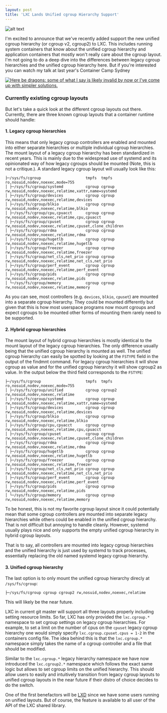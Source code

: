 ```yaml
---
layout: post
title: 'LXC Lands Unified cgroup Hierarchy Support'
---
```


![alt text](https://linuxcontainers.org/static/img/containers.png)

I'm excited to announce that we've recently added support the new unified
cgroup hierarchy (or cgroup v2, cgroup2) to LXC. This includes running system
containers that know about the unified cgroup hierarchy and application
containers that mostly won't really care about the cgroup layout. I'm not going
to do a deep dive into the differences between legacy cgroup hierarchies and
the unified cgroup hierarchy here. But if you're interested you can watch my
talk at last year's Container Camp Sydney

[![**Here be dragons**: some of what I say is likely invalid by now or I've come
up with simpler solutions.](http://img.youtube.com/vi/P6Xnm0IhiSo/0.jpg)](https://www.youtube.com/watch?v=P6Xnm0IhiSo)

### Currently existing cgroup layouts

But let's take a quick look at the different cgroup layouts out there.
Currently, there are three known cgroup layouts that a container runtime should
handle:

#### 1. Legacy cgroup hierarchies

This means that only legacy cgroup controllers are enabled and mounted into
either separate hierarchies or multiple individual cgroup hierarchies. The
mount layout of a legacy cgroup hierarchy has been standardized in recent
years. This is mainly due to the widespread use of systemd and its opinionated
way of how legacy cgroups should be mounted (Note, this is not a critique.).
A standard legacy cgroup layout will usually look like this:

```
├─/sys/fs/cgroup                    tmpfs  tmpfs  ro,nosuid,nodev,noexec,mode=755
│ ├─/sys/fs/cgroup/systemd          cgroup cgroup rw,nosuid,nodev,noexec,relatime,xattr,name=systemd
│ ├─/sys/fs/cgroup/devices          cgroup cgroup rw,nosuid,nodev,noexec,relatime,devices
│ ├─/sys/fs/cgroup/blkio            cgroup cgroup rw,nosuid,nodev,noexec,relatime,blkio
│ ├─/sys/fs/cgroup/cpu,cpuacct      cgroup cgroup rw,nosuid,nodev,noexec,relatime,cpu,cpuacct
│ ├─/sys/fs/cgroup/cpuset           cgroup cgroup rw,nosuid,nodev,noexec,relatime,cpuset,clone_children
│ ├─/sys/fs/cgroup/rdma             cgroup cgroup rw,nosuid,nodev,noexec,relatime,rdma
│ ├─/sys/fs/cgroup/hugetlb          cgroup cgroup rw,nosuid,nodev,noexec,relatime,hugetlb
│ ├─/sys/fs/cgroup/freezer          cgroup cgroup rw,nosuid,nodev,noexec,relatime,freezer
│ ├─/sys/fs/cgroup/net_cls,net_prio cgroup cgroup rw,nosuid,nodev,noexec,relatime,net_cls,net_prio
│ ├─/sys/fs/cgroup/perf_event       cgroup cgroup rw,nosuid,nodev,noexec,relatime,perf_event
│ ├─/sys/fs/cgroup/pids             cgroup cgroup rw,nosuid,nodev,noexec,relatime,pids
│ └─/sys/fs/cgroup/memory           cgroup cgroup rw,nosuid,nodev,noexec,relatime,memory
```

As you can see, most controllers (e.g. `devices`, `blkio`, `cpuset`) are
mounted into a separate cgroup hierarchy. They could be mounted differently but
given that this is how most userspace programs now mount cgroups and expect
cgroups to be mounted other forms of mounting them rarely need to be supported.

#### 2. Hybrid cgroup hierarchies

The mount layout of hybrid cgroup hierarchies is mostly identical to the mount
layout of the legacy cgroup hierarchies. The only difference usually being that
the unified cgroup hierarchy is mounted as well. The unified cgroup hierarchy
can easily be spotted by looking at the `FSTYPE` field in the output of the
findmnt command. For legacy cgroup hierarchies it will show cgroup as value and
for the unified cgroup hierarchy it will show cgroup2 as value. In the output
below the third field corresponds to the `FSTYPE`:

```
├─/sys/fs/cgroup                    tmpfs  tmpfs  ro,nosuid,nodev,noexec,mode=755
│ ├─/sys/fs/cgroup/unified          cgroup cgroup2 rw,nosuid,nodev,noexec,relatime
│ ├─/sys/fs/cgroup/systemd          cgroup cgroup rw,nosuid,nodev,noexec,relatime,xattr,name=systemd
│ ├─/sys/fs/cgroup/devices          cgroup cgroup rw,nosuid,nodev,noexec,relatime,devices
│ ├─/sys/fs/cgroup/blkio            cgroup cgroup rw,nosuid,nodev,noexec,relatime,blkio
│ ├─/sys/fs/cgroup/cpu,cpuacct      cgroup cgroup rw,nosuid,nodev,noexec,relatime,cpu,cpuacct
│ ├─/sys/fs/cgroup/cpuset           cgroup cgroup rw,nosuid,nodev,noexec,relatime,cpuset,clone_children
│ ├─/sys/fs/cgroup/rdma             cgroup cgroup rw,nosuid,nodev,noexec,relatime,rdma
│ ├─/sys/fs/cgroup/hugetlb          cgroup cgroup rw,nosuid,nodev,noexec,relatime,hugetlb
│ ├─/sys/fs/cgroup/freezer          cgroup cgroup rw,nosuid,nodev,noexec,relatime,freezer
│ ├─/sys/fs/cgroup/net_cls,net_prio cgroup cgroup rw,nosuid,nodev,noexec,relatime,net_cls,net_prio
│ ├─/sys/fs/cgroup/perf_event       cgroup cgroup rw,nosuid,nodev,noexec,relatime,perf_event
│ ├─/sys/fs/cgroup/pids             cgroup cgroup rw,nosuid,nodev,noexec,relatime,pids
│ └─/sys/fs/cgroup/memory           cgroup cgroup rw,nosuid,nodev,noexec,relatime,memory
```

To be honest, this is not my favorite cgroup layout since it could potentially
mean that some cgroup controllers are mounted into separate legacy hierarchies
while others could be enabled in the unified cgroup hierarchy. That is not
difficult but annoying to handle cleanly. However, systemd usually plays nice
and only supports the empty unified cgroup hierarchy in hybrid cgroup layouts.

That is to say, all controllers are mounted into legacy cgroup hierarchies and
the unified hierarchy is just used by systemd to track processes, essentially
replacing the old named systemd legacy cgroup hierarchy.

#### 3. Unified cgroup hierarchy

The last option is to only mount the unified cgroup hierarchy direcly at
`/sys/fs/cgroup`:

```
├─/sys/fs/cgroup cgroup cgroup2 rw,nosuid,nodev,noexec,relatime
```

This will likely be the near future.

LXC in current git master will support all three layouts properly including
setting resource limits. So far, LXC has only provided the `lxc.cgroup.*`
namespace to set cgroup settings on legacy cgroup hierarchies. For example, to
set a limit on the number of cpus on the `cpuset` legacy cgroup hierarchy one
would simply specify `lxc.cgroup.cpuset.cpus = 1-2` in the containers config
file. The idea behind this is that the `lxc.cgroup.*` namespace simply takes
the name of a cgroup controller and a file that should be modified.

Similar to the `lxc.cgroup.*` legacy hierarchy namespace we have now introduced
the `lxc.cgroup2.*` namespace which follows the exact same logic but allows to
set cgroup limits on the unified hierarchy. This should allow users to easily
and intuitively transition from legacy cgroup layouts to unified cgroup layouts
in the near future if their distro of choice decides to do the switch.

One of the first benefactors will be [LXD](https://github.com/lxc/lxd) since we
have some users running on unified layouts. But of course, the feature is
available to all user of the API of the LXC shared library.
